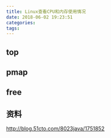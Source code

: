 ```yaml
---
title: Linux查看CPU和内存使用情况
date: 2018-06-02 19:23:51
categories:
tags:
---
```

## top

## pmap

## free

## 资料
http://blog.51cto.com/8023java/1751852